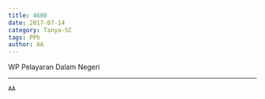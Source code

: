 ```yaml
---
title: 4600
date: 2017-07-14
category: Tanya-SC
tags: PPh
author: AA
---
```


WP Pelayaran Dalam Negeri

---



`AA`
